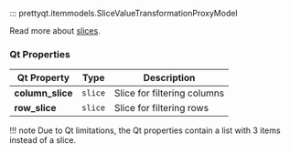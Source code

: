 ::: prettyqt.itemmodels.SliceValueTransformationProxyModel

Read more about [slices](https://docs.python.org/3/library/functions.html#slice).

### Qt Properties

| Qt Property      | Type     | Description                  |
| -----------------|----------| ---------------------------- |
| **column_slice** | `slice`  | Slice for filtering columns  |
| **row_slice**    | `slice`  | Slice for filtering rows     |

!!! note
    Due to Qt limitations, the Qt properties contain a list with 3 items instead of a slice.
